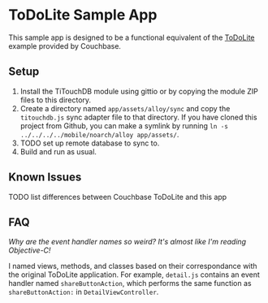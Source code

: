 # ToDoLite Sample App

This sample app is designed to be a functional equivalent of the [ToDoLite](https://github.com/couchbaselabs/ToDoLite-iOS)
example provided by Couchbase.

## Setup

1. Install the TiTouchDB module using gittio or by copying the module ZIP files to this directory.
1. Create a directory named `app/assets/alloy/sync` and copy the `titouchdb.js` sync adapter file
   to that directory.  If you have cloned this project from Github, you can make a symlink by
   running `ln -s ../../../../mobile/noarch/alloy app/assets/`.
1. TODO set up remote database to sync to.
1. Build and run as usual.

## Known Issues

TODO list differences between Couchbase ToDoLite and this app

## FAQ

*Why are the event handler names so weird?  It's almost like I'm reading Objective-C!*

I named views, methods, and classes based on their correspondance with the original ToDoLite
application.  For example, `detail.js` contains an event handler named `shareButtonAction`,
which performs the same function as `shareButtonAction:` in `DetailViewController`. 
